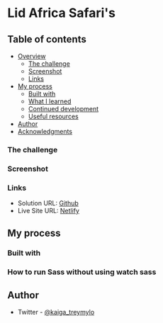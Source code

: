 # Lid Africa Safari's

## Table of contents

- [Overview](#overview)
  - [The challenge](#the-challenge)
  - [Screenshot](#screenshot)
  - [Links](#links)
- [My process](#my-process)
  - [Built with](#built-with)
  - [What I learned](#what-i-learned)
  - [Continued development](#continued-development)
  - [Useful resources](#useful-resources)
- [Author](#author)
- [Acknowledgments](#acknowledgments)

### The challenge

### Screenshot

### Links
- Solution URL: [Github]()
- Live Site URL: [Netlify]()

## My process

### Built with

### How to run Sass without using watch sass


## Author
- Twitter - [@kaiga_treymylo](https://twitter.com/kaiga_treymylo)
